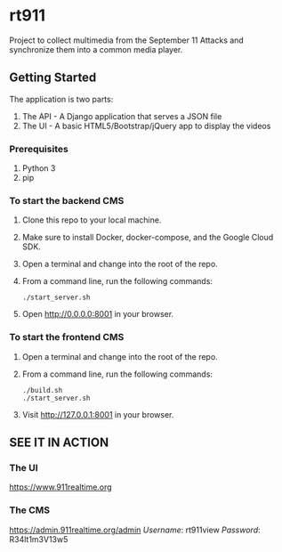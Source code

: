# rt911

Project to collect multimedia from the September 11 Attacks and synchronize them into a common media player.

## Getting Started

The application is two parts:

1. The API - A Django application that serves a JSON file
2. The UI - A basic HTML5/Bootstrap/jQuery app to display the videos

### Prerequisites

1. Python 3
2. pip

### To start the backend CMS

1. Clone this repo to your local machine.
2. Make sure to install Docker, docker-compose, and the Google Cloud SDK.
3. Open a terminal and change into the root of the repo.
4. From a command line, run the following commands:

    ```cd backend
    ./start_server.sh
    ```

5. Open <http://0.0.0.0:8001> in your browser.

### To start the frontend CMS

1. Open a terminal and change into the root of the repo.
2. From a command line, run the following commands:

    ```cd frontend
    ./build.sh
    ./start_server.sh
    ```

3. Visit <http://127.0.0.1:8001> in your browser.

## SEE IT IN ACTION

### The UI

<https://www.911realtime.org>

### The CMS

<https://admin.911realtime.org/admin>
*Username*: rt911view
*Password*: R34lt1m3V13w5
